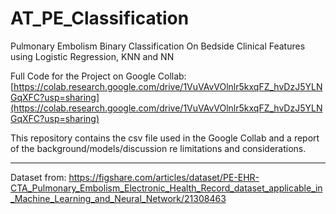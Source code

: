 # AT_PE_Classification
Pulmonary Embolism Binary Classification On Bedside Clinical Features using Logistic Regression, KNN and NN

Full Code for the Project on Google Collab:
[https://colab.research.google.com/drive/1VuVAvVOlnlr5kxqFZ_hvDzJ5YLNGqXFC?usp=sharing](https://colab.research.google.com/drive/1VuVAvVOlnlr5kxqFZ_hvDzJ5YLNGqXFC?usp=sharing)

This repository contains the csv file used in the Google Collab and a report of the background/models/discussion re limitations and considerations.

------------------------------------

Dataset from: https://figshare.com/articles/dataset/PE-EHR-CTA_Pulmonary_Embolism_Electronic_Health_Record_dataset_applicable_in_Machine_Learning_and_Neural_Network/21308463
